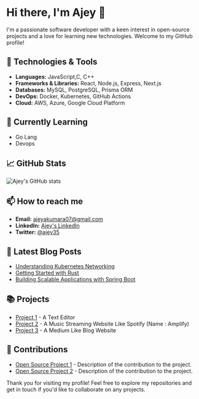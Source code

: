 # Hi there, I'm Ajey 👋

I'm a passionate software developer with a keen interest in open-source projects and a love for learning new technologies. Welcome to my GitHub profile!

## 🔧 Technologies & Tools

- **Languages:** JavaScript,C, C++
- **Frameworks & Libraries:** React, Node.js, Express, Next.js 
- **Databases:** MySQL, PostgreSQL, Prisma ORM
- **DevOps:** Docker, Kubernetes, GitHub Actions
- **Cloud:** AWS, Azure, Google Cloud Platform

## 🌱 Currently Learning

- Go Lang
- Devops
  

## 📈 GitHub Stats

![Ajey's GitHub stats](https://github-readme-stats.vercel.app/api?username=ajey35&show_icons=true&theme=radical)

## 📫 How to reach me

- **Email:** ajeyakumara07@gmail.com
- **LinkedIn:** [Ajey's LinkedIn](https://www.linkedin.com/in/ajeya-kumara-k-331bbb29b/)
- **Twitter:** [@ajey35](https://x.com/ajeyakumara07)

## 📝 Latest Blog Posts

<!-- BLOG-POST-LIST:START -->
- [Understanding Kubernetes Networking](https://example.com/blog/kubernetes-networking)
- [Getting Started with Rust](https://example.com/blog/getting-started-with-rust)
- [Building Scalable Applications with Spring Boot](https://example.com/blog/scalable-apps-spring-boot)
<!-- BLOG-POST-LIST:END -->

## 📚 Projects

- [Project 1](https://github.com/ajey35/Text-Pad) - A Text Editor
- [Project 2](https://github.com/ajey35/Amplify) - A Music Streaming Website Like Spotify (Name : Amplify)
- [Project 3](https://github.com/ajey35/Medium) - A Medium Like Blog Website

## 🤝 Contributions

- [Open Source Project 1](https://github.com/opensource/cal.com) - Description of the contribution to the project.
- [Open Source Project 2](https://github.com/opensource/dub.sh) - Description of the contribution to the project.

Thank you for visiting my profile! Feel free to explore my repositories and get in touch if you'd like to collaborate on any projects.
